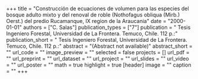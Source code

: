 +++
title = "Construcción de ecuaciones de volumen para las especies del bosque adulto mixto y del renoval de roble (Nothofagus obliqua (Mirb.) Oerst.) del predio Rucamanque, IX region de la Araucania"
date = "2000-01-01"
authors = ["C. Salas"]
publication_types = ["7"]
publication = " Tesis Ingeniero Forestal, Universidad de La Frontera. Temuco, Chile. 112 p.:"
publication_short = " Tesis Ingeniero Forestal, Universidad de La Frontera. Temuco, Chile. 112 p.:"
abstract = "(Abstract not available)"
abstract_short = ""
url_code = ""
image_preview = ""
selected = false
projects = []
url_pdf = ""
url_preprint = ""
url_dataset = ""
url_project = ""
url_slides = ""
url_video = ""
url_poster = ""
math = true
highlight = true
[header]
image = ""
caption = ""
+++
